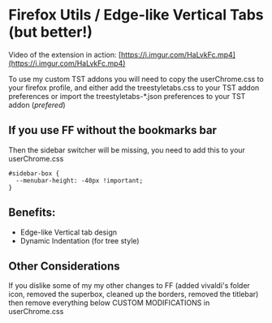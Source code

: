 # Firefox Utils / Edge-like Vertical Tabs (but better!)

Video of the extension in action: [https://i.imgur.com/HaLvkFc.mp4](https://i.imgur.com/HaLvkFc.mp4)

To use my custom TST addons you will need to copy the userChrome.css to your firefox profile, and either add the treestyletabs.css to your TST addon preferences or import the treestyletabs-\*.json preferences to your TST addon (_prefered_)

## If you use FF without the bookmarks bar

Then the sidebar switcher will be missing, you need to add this to your userChrome.css

```
#sidebar-box {
  --menubar-height: -40px !important;
}
```

## Benefits:

  - Edge-like Vertical tab design 
  - Dynamic Indentation (for tree style)

## Other Considerations

If you dislike some of my my other changes to FF (added vivaldi's folder icon, removed the superbox, cleaned up the borders, removed the titlebar) then remove everything below CUSTOM MODIFICATIONS in userChrome.css
